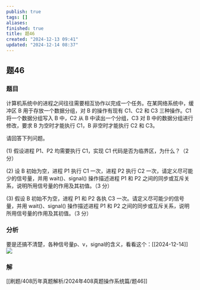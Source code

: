 ```yaml
---
publish: true
tags: []
aliases: 
finished: true
title: 题46
created: "2024-12-13 09:41"
updated: "2024-12-14 08:37"
---
```

## 题46
### 题目
计算机系统中的进程之间往往需要相互协作以完成一个任务。在某网络系统中，缓冲区 B 用于存放一个数据分组，对 B 的操作有现有 C1、C2 和 C3 三种操作。C1 将一个数据分组写入 B 中，C2 从 B 中读出一个分组，C3 对 B 中的数据分组进行修改，要求 B 为空时才能执行 C1，B 非空时才能执行 C2 和 C3。

请回答下列问题。

(1) 假设进程 P1、P2 均需要执行 C1，实现 C1 代码是否为临界区，为什么？（2 分）

(2) 设 B 初始为空，进程 P1 执行 C1 一次，进程 P2 执行 C2 一次，请定义尽可能少的信号量，并用 wait()、signal() 操作描述进程 P1 和 P2 之间的同步或互斥关系，说明所用信号量的作用及其初值。（3 分）

(3) 假设 B 初始不为空，进程 P1 和 P2 各执 C3 一次。请定义尽可能少的信号量，并用 wait()、signal() 操作描述进程 P1 和 P2 之间的同步或互斥关系，说明所用信号量的作用及其初值。（3 分）
### 分析
要是还搞不清楚，各种信号量p、v，signal的含义，看看这个：[[2024-12-14]]
![](https://img.hwenyi.live/202412141636284.webp)
### 解
[[刷题/408历年真题解析/2024年408真题操作系统篇/题46]]